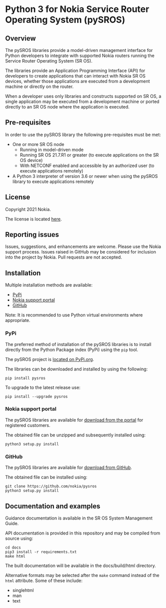 # Python 3 for Nokia Service Router Operating System (pySROS) #

## Overview ##

The pySROS libraries provide a model-driven management interface for
Python developers to integrate with supported Nokia routers
running the Service Router Operating System (SR OS).

The libraries provide an Application Programming Interface (API) for developers
to create applications that can interact with Nokia SR OS devices, whether those
applications are executed from a development machine or directly on the router.

When a developer uses only libraries and constructs supported on SR OS, a
single application may be executed from a development machine or ported
directly to an SR OS node where the application is executed.

## Pre-requisites ##

In order to use the pySROS library the following pre-requisites must be met:

- One or more SR OS node
    - Running in model-driven mode
    - Running SR OS 21.7.R1 or greater (to execute applications on the SR OS device)
    - With NETCONF enabled and accessible by an authorized user (to execute applications
    remotely)
- A Python 3 interpreter of version 3.6 or newer when using the pySROS library to
  execute applications remotely

## License ##

Copyright 2021 Nokia.

The license is located [here](LICENSE.md).

## Reporting issues ##

Issues, suggestions, and enhancements are welcome.  Please use the Nokia support
process.  Issues raised in GitHub may be considered for inclusion into the project 
by Nokia.  Pull requests are not accepted.

## Installation ##

Multiple installation methods are available:

* [PyPi](#pypi)
* [Nokia support portal](#nokia-support-portal)
* [GitHub](#github)

Note: It is recommended to use Python virtual environments where appropriate.

### PyPi ###

The preferred method of installation of the pySROS libraries is to install
directly from the Python Package index (PyPi) using the ``pip`` tool.

The pySROS project is [located on PyPi.org](https://pypi.org/project/pysros).

The libraries can be downloaded and installed by using the following:

```shell
pip install pysros
```

To upgrade to the latest release use:

```shell
pip install --upgrade pysros
```

### Nokia support portal ###


The pySROS libraries are available for [download from the portal](https://customer.nokia.com/support) for registered
customers.

The obtained file can be unzipped and subsequently installed using:

```shell
python3 setup.py install
```



### GitHub ###


The pySROS libraries are available for
[download from GitHub](https://github.com/jgcumming/pysros-examples).

The obtained file can be installed using:

```shell
git clone https://github.com/nokia/pysros
python3 setup.py install
```

## Documentation and examples ##

Guidance documentation is available in the SR OS System Management Guide.

API documentation is provided in this repository and may be compiled from source
using:

```shell
cd docs
pip3 install -r requirements.txt
make html
```

The built documentation will be available in the docs/build/html directory.

Alternative formats may be selected after the ``make`` command instead of the ``html`` attribute.  Some of
these include:

- singlehtml
- man
- text
